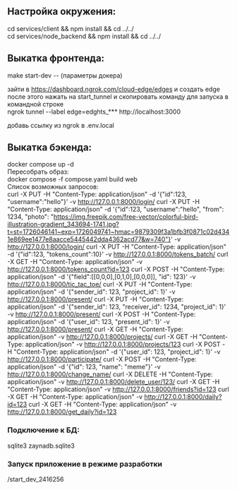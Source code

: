 ## Настройка окружения:  
cd services/client && npm install && cd ../../  
cd services/node_backend && npm install && cd ../../

## Выкатка фронтенда:
make start-dev -- (параметры докера)

<!-- ngrok http 3000 -->
зайти в https://dashboard.ngrok.com/cloud-edge/edges и создать edge  
после этого нажать на start_tunnel и скопировать команду для запуска в командной строке  
ngrok tunnel --label edge=edghts_*** http://localhost:3000  

добавь ссылку из ngrok в .env.local

## Выкатка бэкенда:  
docker compose up -d  
Пересобрать образ:  
docker compose -f compose.yaml build web  
Список возможных запросов:  
curl -X PUT -H "Content-Type: application/json" -d '{"id":123, "username":"hello"}' -v http://127.0.0.1:8000/login/
curl -X PUT -H "Content-Type: application/json" -d '{"id":123, "username":"hello", "from": 1234, "photo": "https://img.freepik.com/free-vector/colorful-bird-illustration-gradient_343694-1741.jpg?t=st=1726046141~exp=1726049741~hmac=9879309f3a1bfb3f0871c02d4341e869ee1477e8aacce5445442dda4362acd77&w=740"}' -v http://127.0.0.1:8000/login/
curl -X PUT -H "Content-Type: application/json" -d '{"id":123, "tokens_count":10}' -v http://127.0.0.1:8000/tokens_batch/
curl -X GET -H "Content-Type: application/json" -v http://127.0.0.1:8000/tokens_count?id=123
curl -X POST -H "Content-Type: application/json" -d '{"field":[[0,0,0],[0,1,0],[0,0,0]], "id": 123}' -v http://127.0.0.1:8000/tic_tac_toe/
curl -X PUT -H "Content-Type: application/json" -d '{"sender_id": 123, "project_id": 1}' -v http://127.0.0.1:8000/present/
curl -X PUT -H "Content-Type: application/json" -d '{"sender_id": 123, "receiver_id": 1234, "project_id": 1}' -v http://127.0.0.1:8000/present/
curl -X POST -H "Content-Type: application/json" -d '{"user_id": 123, "present_id": 1}' -v http://127.0.0.1:8000/present/
curl -X GET -H "Content-Type: application/json" -v http://127.0.0.1:8000/projects/
curl -X GET -H "Content-Type: application/json" -v http://127.0.0.1:8000/projects/123
curl -X POST -H "Content-Type: application/json" -d '{"user_id": 123, "project_id": 1}' -v http://127.0.0.1:8000/participate/
curl -X POST -H "Content-Type: application/json" -d '{"id": 123, "name": "meme"}' -v http://127.0.0.1:8000/change_name/
curl -X DELETE -H "Content-Type: application/json" -v http://127.0.0.1:8000/delete_user/123/
curl -X GET -H "Content-Type: application/json" -v http://127.0.0.1:8000/friends?id=123
curl -X GET -H "Content-Type: application/json" -v http://127.0.0.1:8000/daily?id=123
curl -X GET -H "Content-Type: application/json" -v http://127.0.0.1:8000/get_daily?id=123
### Подключение к БД:  
sqlite3 zaynadb.sqlite3 

### Запуск приложение в режиме разработки
/start_dev_2416256
